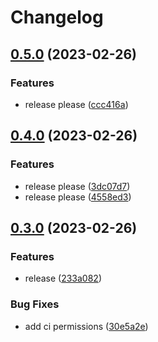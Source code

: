 # Changelog

## [0.5.0](https://github.com/kunish/simpledns/compare/v0.4.0...v0.5.0) (2023-02-26)


### Features

* release please ([ccc416a](https://github.com/kunish/simpledns/commit/ccc416ac32d0e8623b15bfd7feffe5c11ed23342))

## [0.4.0](https://github.com/kunish/simpledns/compare/v0.3.0...v0.4.0) (2023-02-26)


### Features

* release please ([3dc07d7](https://github.com/kunish/simpledns/commit/3dc07d7b21c2ef20bf4ead3761fc594125b070f2))
* release please ([4558ed3](https://github.com/kunish/simpledns/commit/4558ed33d6d2d625eeaeeff9979ae78c755ab422))

## [0.3.0](https://github.com/kunish/simpledns/compare/v0.2.0...v0.3.0) (2023-02-26)


### Features

* release ([233a082](https://github.com/kunish/simpledns/commit/233a082f4b403d3cec06eca53935a9013167a7e7))


### Bug Fixes

* add ci permissions ([30e5a2e](https://github.com/kunish/simpledns/commit/30e5a2e985ec8f4462e8e5d44175bf8b7be76aa1))
